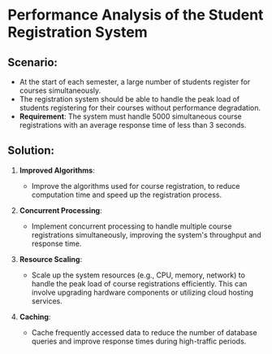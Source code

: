 # Performance Analysis of the Student Registration System


## Scenario:
- At the start of each semester, a large number of students register for courses simultaneously.
- The registration system should be able to handle the peak load of students registering for their courses without performance degradation.
- **Requirement**: The system must handle 5000 simultaneous course registrations with an average response time of less than 3 seconds.

## Solution:
1. **Improved Algorithms**:  
   - Improve the algorithms used for course registration, to reduce computation time and speed up the registration process.

2. **Concurrent Processing**:
    - Implement concurrent processing to handle multiple course registrations simultaneously, improving the system's throughput and response time.

3. **Resource Scaling**:
    - Scale up the system resources (e.g., CPU, memory, network) to handle the peak load of course registrations efficiently. This can involve upgrading hardware components or utilizing cloud hosting services.

5. **Caching**:  
   - Cache frequently accessed data to reduce the number of database queries and improve response times during high-traffic periods.
